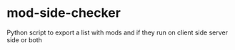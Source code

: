 # mod-side-checker
Python script to export a list with mods and if they run on client side server side or both 
